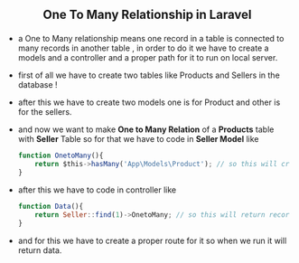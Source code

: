 ## <p align='center'> One To Many Relationship in Laravel </p>

-   a One to Many relationship means one record in a table is connected to many records in another table , in order to do it we have to create a models and a controller and a proper path for it to run on local server.

-   first of all we have to create two tables like Products and Sellers in the database !

-   after this we have to create two models one is for Product and other is for the sellers.

-   and now we want to make **One to Many Relation** of a **Products** table with **Seller** Table so for that we have to code in **Seller Model** like

    ```js
    function OnetoMany(){
        return $this->hasMany('App\Models\Product'); // so this will create one to many relation with the Product
    }
    ```

-   after this we have to code in controller like

    ```js
    function Data(){
        return Seller::find(1)->OnetoMany; // so this will return record of OnetoMany.
    }
    ```

-   and for this we have to create a proper route for it so when we run it will return data.
